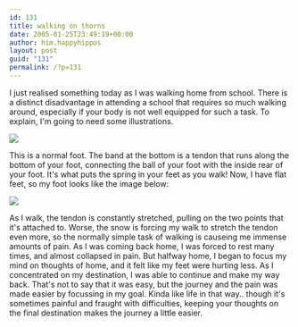 ```yaml
---
id: 131
title: walking on thorns
date: 2005-01-25T23:49:19+00:00
author: him.happyhippos
layout: post
guid: "131"
permalink: /?p=131
---
```

I just realised something today as I was walking home from school. There is a distinct disadvantage in attending a school that requires so much walking around, especially if your body is not well equipped for such a task. To explain, I'm going to need some illustrations.
  
  
![](http://www.student.cs.uwaterloo.ca/~j34wong/normal.jpg)
  
  
This is a normal foot. The band at the bottom is a tendon that runs along the bottom of your foot, connecting the ball of your foot with the inside rear of your foot. It's what puts the spring in your feet as you walk! Now, I have flat feet, so my foot looks like the image below:
  
  
![](http://www.student.cs.uwaterloo.ca/~j34wong/flat.jpg)
  
  
As I walk, the tendon is constantly stretched, pulling on the two points that it's attached to. Worse, the snow is forcing my walk to stretch the tendon even more, so the normally simple task of walking is causeing me immense amounts of pain. As I was coming back home, I was forced to rest many times, and almost collapsed in pain. But halfway home, I began to focus my mind on thoughts of home, and it felt like my feet were hurting less. As I concentrated on my destination, I was able to continue and make my way back. That's not to say that it was easy, but the journey and the pain was made easier by focussing in my goal. Kinda like life in that way.. though it's sometimes painful and fraught with difficulties, keeping your thoughts on the final destination makes the journey a little easier.